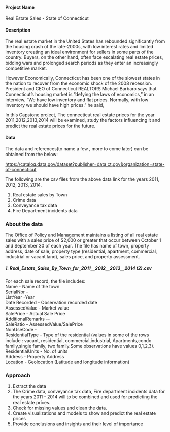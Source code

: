 #### Project Name
Real Estate Sales  - State of Connecticut

#### Description

The real estate market in the United States has rebounded significantly from the housing crash of the late-2000s, with low interest rates and limited inventory creating an ideal environment for sellers in some parts of the country. Buyers, on the other hand, often face escalating real estate prices, bidding wars and prolonged search periods as they enter an increasingly competitive market.  

However Economically, Connecticut has been one of the slowest states in the nation to recover from the economic shock of the 2008 recession. President and CEO of Connecticut REALTORS Michael Barbaro says that Connecticut’s housing market is “defying the laws of economics,” in an interview. “We have low inventory and flat prices. Normally, with low inventory we should have high prices.” he said,

In this Capstone project, The connecticut real estate prices for the year 2011,2012,2013,2014 will be examined, study the factors influencing it and  predict the real estate prices for the future. 

#### Data

The data and references(to name a few , more to come later) can be obtained from the below:

https://catalog.data.gov/dataset?publisher=data.ct.gov&organization=state-of-connecticut

The following are the csv files from the above data link for the years 2011, 2012, 2013, 2014.  
1. Real estate sales by Town  
2. Crime data  
3. Conveyance tax data  
4. Fire Department incidents data  

### About the data  
The Office of Policy and Management maintains a listing of all real estate sales with a sales price of $2,000 or greater that occur between October 1 and September 30 of each year. The file has name of town, property address, date of sale, property type (residential, apartment, commercial, industrial or vacant land), sales price, and property assessment.  

##### 1. Real_Estate_Sales_By_Town_for_2011__2012__2013__2014 (2).csv  
For each sale record, the file includes:  
Name - Name of the town  
SerialNbr -  
ListYear -Year  
Date Recorded - Observation recorded date  
AssessedValue - Market value  
SalePrice - Actual Sale Price  
AdditionalRemarks --  
SaleRatio - AssessedValue/SalePrice  
NonUseCode -   
ResidentialType - Type of the residential (values in some of the rows include : vacant, residential, commercial,industrial, Apartments,condo family,single family, two family.Some observations have values 0,1,2,3).  
ResidentialUnits - No. of units  
Address - Property Address  
Location - Geolocation (Latitude and longitude information)  

### Approach

1.	Extract the data 
2. The Crime data, conveyance tax data, Fire department incidents data for the years 2011 - 2014 will to be combined and used for predicting the real estate prices.
3.	Check for missing values and clean the data.
4.	Create visualizations and models to show and predict the real estate prices
5.	Provide conclusions and insights and their level of importance


